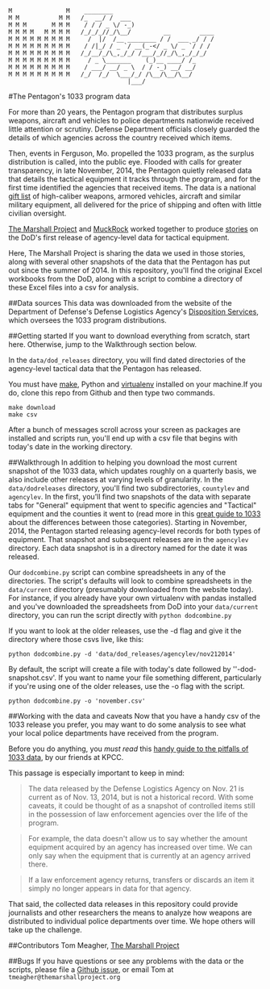 ```
M               M    ________                            
M M           M M   /_  __/ /  ___                       
M M M       M M M    / / / _ \/ -_)                      
M M M M   M M M M   /_/_/_//_/\__/         __        ____
M M M M M M M M M     /  |/  /__ ________ / /  ___ _/ / /
M M M M M M M M M    / /|_/ / _ `/ __(_-</ _ \/ _ `/ / / 
M M M M M M M M M   /_/__/_/\_,_/_/ /___/_//_/\_,_/_/_/  
M M M M M M M M M     / _ \_______    (_)__ ____/ /_     
M M M M M M M M M    / ___/ __/ _ \  / / -_) __/ __/     
M M M M M M M M M   /_/  /_/  \___/_/ /\__/\__/\__/     
                                 |___/  
```

#The Pentagon's 1033 program data

For more than 20 years, the Pentagon program that distributes surplus weapons, aircraft and vehicles to police departments nationwide received little attention or scrutiny. Defense Department officials closely guarded the details of which agencies across the country received which items.

Then, events in Ferguson, Mo. propelled the 1033 program, as the surplus distribution is called, into the public eye. Flooded with calls for greater transparency, in late November, 2014, the Pentagon quietly released data that details the tactical equipment it tracks through the program, and for the first time identified the agencies that received items. The data is a national [gift list](https://www.themarshallproject.org/2014/12/05/a-department-of-defense-gift-guide-2014) of high-caliber weapons, armored vehicles, aircraft and similar military equipment, all delivered for the price of shipping and often with little civilian oversight.

[The Marshall Project](https://www.themarshallproject.org/) and [MuckRock](https://www.muckrock.com/) worked together to produce [ stories](https://www.themarshallproject.org/2014/12/03/the-pentagon-finally-details-its-weapons-for-cops-giveaway) on the DoD's first release of agency-level data for tactical equipment.

Here, The Marshall Project is sharing the data we used in those stories, along with several other snapshots of the data that the Pentagon has put out since the summer of 2014. In this repository, you'll find the original Excel workbooks from the DoD, along with a script to combine a directory of these Excel files into a csv for analysis.

##Data sources
This data was downloaded from the website of the Department of Defense's Defense Logistics Agency's [Disposition Services](http://www.dispositionservices.dla.mil/EFOIA-Privacy/Pages/ereadingroom.aspx), which oversees the 1033 program distributions.

##Getting started
If you want to download everything from scratch, start here. Otherwise, jump to the Walkthrough section below.

In the ```data/dod_releases``` directory, you will find dated directories of the agency-level tactical data that the Pentagon has released.

You must have [make](https://www.gnu.org/software/make/), Python and [virtualenv](https://virtualenv.pypa.io/en/latest/) installed on your machine.If you do, clone this repo from Github and then type two commands.

```
make download
make csv
```

After a bunch of messages scroll across your screen as packages are installed and scripts run, you'll end up with a csv file that begins with today's date in the working directory.

##Walkthrough
In addition to helping you download the most current snapshot of the 1033 data, which updates roughly on a quarterly basis, we also include other releases at varying levels of granularity. In the ```data/dodreleases``` directory, you'll find two subdirectories, ```countylev``` and ```agencylev```. In the first, you'll find two snapshots of the data with separate tabs for "General" equipment that went to specific agencies and "Tactical" equipment and the counties it went to (read more in this [great guide to 1033](https://github.com/SCPR/kpcc-data-team/blob/master/guides/primer-on-defense-logistics-agencys-1033-program-data.md) about the differences between those categories). Starting in November, 2014, the Pentagon started releasing agency-level records for both types of equipment. That snapshot and subsequent releases are in the ```agencylev``` directory. Each data snapshot is in a directory named for the date it was released.

Our ```dodcombine.py``` script can combine spreadsheets in any of the directories. The script's defaults will look to combine spreadsheets in the ```data/current``` directory (presumably downloaded from the website today). For instance, if you already have your own virtualenv with pandas installed and you've downloaded the spreadsheets from DoD into your ```data/current``` directory, you can run the script directly with ```python dodcombine.py```

If you want to look at the older releases, use the -d flag and give it the directory where those csvs live, like this:

```python dodcombine.py -d 'data/dod_releases/agencylev/nov212014'```

By default, the script will create a file with today's date followed by ''-dod-snapshot.csv'. If you want to name your file something different, particularly if you're using one of the older releases, use the -o flag with the script.

```python dodcombine.py -o 'november.csv'```

##Working with the data and caveats
Now that you have a handy csv of the 1033 release you prefer, you may want to do some analysis to see what your local police departments have received from the program.

Before you do anything, you *must read* this [handy guide to the pitfalls of 1033 data](https://github.com/SCPR/kpcc-data-team/blob/master/guides/primer-on-defense-logistics-agencys-1033-program-data.md), by our friends at KPCC.

This passage is especially important to keep in mind:
>The data released by the Defense Logistics Agency on Nov. 21 is current as of Nov. 13, 2014, but is not a historical record. With some caveats, it could be thought of as a snapshot of controlled items still in the possession of law enforcement agencies over the life of the program.

>For example, the data doesn't allow us to say whether the amount equipment acquired by an agency has increased over time. We can only say when the equipment that is currently at an agency arrived there.

>If a law enforcement agency returns, transfers or discards an item it simply no longer appears in data for that agency.

That said, the collected data releases in this repository could provide journalists and other researchers the means to analyze how weapons are distributed to individual police departments over time. We hope others will take up the challenge.

##Contributors
Tom Meagher, [The Marshall Project](https://www.themarshallproject.org/)

##Bugs
If you have questions or see any problems with the data or the scripts, please file a [Github issue](https://github.com/themarshallproject/dod1033/issues), or email Tom at ```tmeagher@themarshallproject.org```
